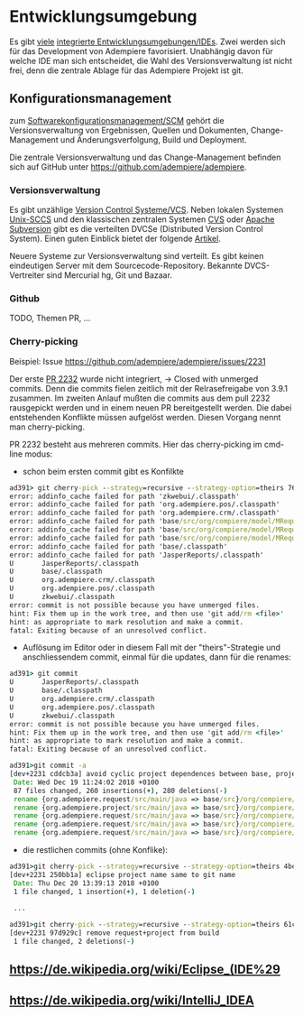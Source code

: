 # Entwicklungsumgebung

Es gibt [viele](https://de.wikipedia.org/wiki/Liste_von_Integrierten_Entwicklungsumgebungen) [integrierte Entwicklungsumgebungen/IDEs](  https://de.wikipedia.org/wiki/Integrierte_Entwicklungsumgebung). Zwei werden sich für das Development von Adempiere favorisiert. Unabhängig davon für welche IDE man sich entscheidet, die Wahl des Versionsverwaltung ist nicht frei, denn die zentrale Ablage für das Adempiere Projekt ist git.

## Konfigurationsmanagement

zum [Softwarekonfigurationsmanagement/SCM](https://de.wikipedia.org/wiki/Software-Configuration-Management) gehört die Versionsverwaltung von Ergebnissen, Quellen und Dokumenten, Change-Management und Änderungsverfolgung, Build und Deployment. 

Die zentrale Versionsverwaltung und das Change-Management befinden sich auf GitHub unter https://github.com/adempiere/adempiere.

### Versionsverwaltung

Es gibt unzählige [Version Control Systeme/VCS](https://de.wikipedia.org/wiki/Versionsverwaltung#Beispiele). Neben lokalen Systemen [Unix-SCCS](http://de.wikipedia.org/wiki/SCCS) und den klassischen zentralen Systemen [CVS](http://www.cvshome.org/) oder [Apache Subversion](http://subversion.apache.org/) gibt es die verteilten DVCSe (Distributed Version Control System). Einen guten Einblick bietet der folgende [Artikel](http://www.heise.de/developer/artikel/Die-neue-Freiheit-bei-der-Versionskontrolle-1224755.html).

Neuere Systeme zur Versionsverwaltung sind verteilt. Es gibt keinen eindeutigen Server mit dem Sourcecode-Repository. Bekannte DVCS-Vertreiter sind Mercurial hg, Git und Bazaar.  

### Github

TODO, Themen PR, ...

### Cherry-picking

Beispiel: Issue https://github.com/adempiere/adempiere/issues/2231

Der erste [PR 2232](https://github.com/adempiere/adempiere/pull/2232) wurde nicht integriert, -> Closed with unmerged commits.
Denn die commits fielen zeitlich mit der Relrasefreigabe von 3.9.1 zusammen. Im zweiten Anlauf mußten die commits aus dem pull 2232 rausgepickt werden und in einem neuen PR bereitgestellt werden. Die dabei entstehenden Konflikte müssen aufgelöst werden. Diesen Vorgang nennt man cherry-picking.

PR 2232 besteht aus mehreren commits. Hier das cherry-picking im cmd-line modus:

* schon beim ersten commit gibt es Konfilkte

```cmd
ad391> git cherry-pick --strategy=recursive --strategy-option=theirs 76187c581a0275aad3ede6e58445d7e25543cc5d
error: addinfo_cache failed for path 'zkwebui/.classpath'
error: addinfo_cache failed for path 'org.adempiere.pos/.classpath'
error: addinfo_cache failed for path 'org.adempiere.crm/.classpath'
error: addinfo_cache failed for path 'base/src/org/compiere/model/MRequestUpdate.java'
error: addinfo_cache failed for path 'base/src/org/compiere/model/MRequestProcessorRoute.java'
error: addinfo_cache failed for path 'base/src/org/compiere/model/MRequestProcessorLog.java'
error: addinfo_cache failed for path 'base/.classpath'
error: addinfo_cache failed for path 'JasperReports/.classpath'
U       JasperReports/.classpath
U       base/.classpath
U       org.adempiere.crm/.classpath
U       org.adempiere.pos/.classpath
U       zkwebui/.classpath
error: commit is not possible because you have unmerged files.
hint: Fix them up in the work tree, and then use 'git add/rm <file>'
hint: as appropriate to mark resolution and make a commit.
fatal: Exiting because of an unresolved conflict.
```

* Auflösung im Editor oder in diesem Fall mit der "theirs"-Strategie und anschliessendem commit, einmal für die updates, dann für die renames:

```cmd
ad391> git commit
U       JasperReports/.classpath
U       base/.classpath
U       org.adempiere.crm/.classpath
U       org.adempiere.pos/.classpath
U       zkwebui/.classpath
error: commit is not possible because you have unmerged files.
hint: Fix them up in the work tree, and then use 'git add/rm <file>'
hint: as appropriate to mark resolution and make a commit.
fatal: Exiting because of an unresolved conflict.

ad391>git commit -a
[dev+2231 cddcb3a] avoid cyclic project dependences between base, project, request
 Date: Wed Dec 19 11:24:02 2018 +0100
 87 files changed, 260 insertions(+), 280 deletions(-)
 rename {org.adempiere.request/src/main/java => base/src}/org/compiere/apps/Request.java (100%)
 rename {org.adempiere.project/src/main/java => base/src}/org/compiere/model/CalloutProject.java (100%)
 rename {org.adempiere.request/src/main/java => base/src}/org/compiere/model/CalloutRequest.java (100%)
 rename {org.adempiere.request/src/main/java => base/src}/org/compiere/model/MChangeRequest.java (100%)
 rename {org.adempiere.request/src/main/java => base/src}/org/compiere/model/MContactInterest.java (100%)
```

* die restlichen commits (ohne Konflike):

```cmd
ad391>git cherry-pick --strategy=recursive --strategy-option=theirs 4beca5aca3fc8d3266e3f86a56f9bd69cef19bf7
[dev+2231 250bb1a] eclipse project name same to git name
 Date: Thu Dec 20 13:39:13 2018 +0100
 1 file changed, 1 insertion(+), 1 deletion(-)

 ...
 
ad391>git cherry-pick --strategy=recursive --strategy-option=theirs 61c7429a087729e02b83c6a1e439ebfa7bdcbe0d
[dev+2231 97d929c] remove request+project from build
 1 file changed, 2 deletions(-)

```

## https://de.wikipedia.org/wiki/Eclipse_(IDE%29

## https://de.wikipedia.org/wiki/IntelliJ_IDEA



